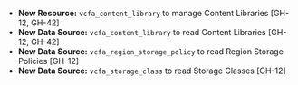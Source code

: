 - **New Resource:** `vcfa_content_library` to manage Content Libraries [GH-12, GH-42]
- **New Data Source:** `vcfa_content_library` to read Content Libraries [GH-12, GH-42]
- **New Data Source:** `vcfa_region_storage_policy` to read Region Storage Policies [GH-12]
- **New Data Source:** `vcfa_storage_class` to read Storage Classes [GH-12]
